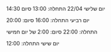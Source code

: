 יום שלישי 22/04 
התחלה: 13:00
סיום 14:30


יום רביעי 
התחלה: 16:00
סיום: 20:00

התחלה: 22:00
סיום: 2:00 של יום חמישי


יום שישי
התחלה: 12:00





